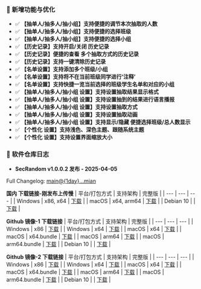 ### 🚀 新增功能与优化
  - ✅ **【抽单人/抽多人/抽小组】支持便捷的调节本次抽取的人数**
  - ✅ **【抽单人/抽多人/抽小组】支持便捷的选择班级**
  - ✅ **【抽单人/抽多人/抽小组】支持便捷的选择小组**
  - ✅ **【历史记录】支持开启/关闭 历史记录**
  - ✅ **【历史记录】便捷的查看 多个抽取方式的历史记录**
  - ✅ **【历史记录】支持一键清除历史记录**
  - ✅ **【名单设置】支持添加多个班级/小组**
  - ✅ **【名单设置】支持将不在当前班级同学进行‘注释’**
  - ✅ **【名单设置】支持快捷一览当前选择的班级学生名单和对应的小组**
  - ✅ **【抽单人/抽多人/抽小组 设置】支持设置抽取结果显示格式**
  - ✅ **【抽单人/抽多人/抽小组 设置】支持设置抽到的结果进行语言播报**
  - ✅ **【抽单人/抽多人/抽小组 设置】支持设置抽取方式**
  - ✅ **【抽单人/抽多人/抽小组 设置】支持设置抽取动画**
  - ✅ **【抽单人/抽多人/抽小组 设置】支持显示/隐藏 便捷选择班级/总人数显示**
  - ✅ **【个性化 设置】支持浅色、深色主题、跟随系统主题**
  - ✅ **【个性化 设置】支持设置界面缩放大小**

### 🎉 软件仓库日志
 - **SecRandom v1.0.0.2 发布 - 2025-04-05**

Full Changelog: [main@{1day}...mian](main%40%7B1day%7D...main)

**国内 下载链接-刚发布上传慢**
| 平台/打包方式 | 支持架构 | 完整版 |
| --- | --- | --- |
| Windows | x86, x64 | [下载](https://www.123684.com/s/9529jv-U4Fxh) |
| macOS | x64, arm64 | [下载](https://www.123684.com/s/9529jv-U4Fxh) |
| Debian 10 |  | [下载](https://www.123684.com/s/9529jv-U4Fxh) |

**Github 镜像-1 下载链接**
| 平台/打包方式 | 支持架构 | 完整版 |
| --- | --- | --- |
| Windows | x86 | [下载](https://ghfast.top/https://github.com/SecRandom/SecRandom/releases/download/v1.0.0.2/SecRandom-Windows-x86.zip) |
| Windows | x64 | [下载](https://ghfast.top/https://github.com/SecRandom/SecRandom/releases/download/v1.0.0.2/SecRandom-Windows-x64.zip) |
| macOS | x64 | [下载](https://ghfast.top/https://github.com/SecRandom/SecRandom/releases/download/v1.0.0.2/SecRandom-macOS-x64.zip) |
| macOS | x64.bundle | [下载](https://ghfast.top/https://github.com/SecRandom/SecRandom/releases/download/v1.0.0.2/SecRandom-macOS-x64.bundle.zip) |
| macOS | arm64 | [下载](https://ghfast.top/https://github.com/SecRandom/SecRandom/releases/download/v1.0.0.2/SecRandom-macOS-arm64.zip) |
| macOS | arm64.bundle | [下载](https://ghfast.top/https://github.com/SecRandom/SecRandom/releases/download/v1.0.0.2/SecRandom-macOS-arm64.bundle.zip) |
| Debian 10 |  | [下载](https://ghfast.top/https://github.com/SecRandom/SecRandom/releases/download/v1.0.0.2/SecRandom-Debian10.zip) |

**Github 镜像-2 下载链接**
| 平台/打包方式 | 支持架构 | 完整版 |
| --- | --- | --- |
| Windows | x86 | [下载](https://gh-proxy.com/https://github.com/SecRandom/SecRandom/releases/download/v1.0.0.2/SecRandom-Windows-x86.zip) |
| Windows | x64 | [下载](https://gh-proxy.com/https://github.com/SecRandom/SecRandom/releases/download/v1.0.0.2/SecRandom-Windows-x64.zip) |
| macOS | x64 | [下载](https://gh-proxy.com/https://github.com/SecRandom/SecRandom/releases/download/v1.0.0.2/SecRandom-macOS-x64.zip) |
| macOS | x64.bundle | [下载](https://gh-proxy.com/https://github.com/SecRandom/SecRandom/releases/download/v1.0.0.2/SecRandom-macOS-x64.bundle.zip) |
| macOS | arm64 | [下载](https://gh-proxy.com/https://github.com/SecRandom/SecRandom/releases/download/v1.0.0.2/SecRandom-macOS-arm64.zip) |
| macOS | arm64.bundle | [下载](https://gh-proxy.com/https://github.com/SecRandom/SecRandom/releases/download/v1.0.0.2/SecRandom-macOS-arm64.bundle.zip) |
| Debian 10 |  | [下载](https://gh-proxy.com/https://github.com/SecRandom/SecRandom/releases/download/v1.0.0.2/SecRandom-Debian10.zip) |
